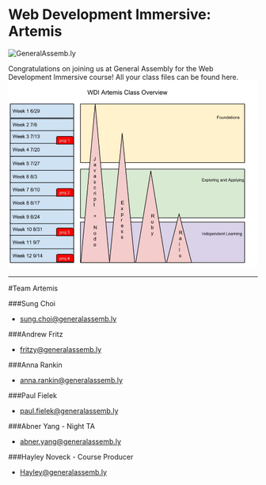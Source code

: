 Web Development Immersive: Artemis
============================

![](https://github.com/generalassembly/ga-ruby-on-rails-for-devs/raw/master/images/ga.png "GeneralAssemb.ly")

Congratulations on joining us at General Assembly for the Web Development Immersive course! All your class files can be found here.
![](./images/artemis.jpg)


___
#Team Artemis

###Sung Choi
* <sung.choi@generalassemb.ly>

###Andrew Fritz
* <fritzy@generalassemb.ly>

###Anna Rankin
* <anna.rankin@generalassemb.ly>

###Paul Fielek
* <paul.fielek@generalassemb.ly>

###Abner Yang - Night TA
* <abner.yang@generalassemb.ly>

###Hayley Noveck - Course Producer
* <Hayley@generalassemb.ly>
